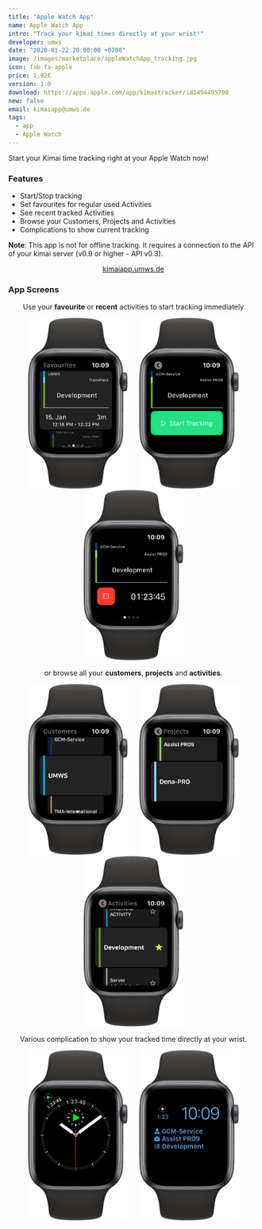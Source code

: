 ```yaml
---
title: "Apple Watch App"
name: Apple Watch App
intro: "Track your kimai times directly at your wrist!"
developer: umws
date: "2020-01-22 20:00:00 +0200"
image: /images/marketplace/appleWatchApp_tracking.jpg
icon: fab fa-apple
price: 1,92€
version: 1.0
download: https://apps.apple.com/app/kimaitracker/id1494495700
new: false
email: kimaiapp@umws.de
tags:
  - app
  - Apple Watch
---
```


Start your Kimai time tracking right at your Apple Watch now!

### Features

* Start/Stop tracking
* Set favourites for regular used Activities
* See recent tracked Activities
* Browse your Customers, Projects and Activities
* Complications to show current tracking


**Note**:
This app is not for offline tracking. It requires a connection to the API of your kimai server (v0.9 or higher - API v0.3).

<p style="text-align:center"><a href="https://kimaiapp.umws.de">kimaiapp.umws.de</a></p>

### App Screens

<p style="text-align:center">Use your <strong>favourite</strong> or <strong>recent</strong> activities to start tracking immediately</p>
<p style="text-align:center">
    <img src="/images/marketplace/appleWatchApp_favourites.jpg" width="200" style="margin:0 10px">
    <img src="/images/marketplace/appleWatchApp_start_tracking.jpg" width="200" style="margin:0 10px">
    <img src="/images/marketplace/appleWatchApp_tracking.jpg" width="200" style="margin:0 10px">
</p>    
<p style="text-align:center">or browse all your <strong>customers</strong>, <strong>projects</strong> and <strong>activities</strong>.</p>
<p style="text-align:center">
    <img src="/images/marketplace/appleWatchApp_customers.jpg" width="200" style="margin:0 10px">
    <img src="/images/marketplace/appleWatchApp_projects.jpg" width="200" style="margin:0 10px">
    <img src="/images/marketplace/appleWatchApp_activities.jpg" width="200" style="margin:0 10px">
</p>
<p style="text-align:center">Various complication to show your tracked time directly at your wrist.</p>
<p style="text-align:center">
    <img src="/images/marketplace/appleWatchApp_complication_1.jpg" width="200" style="margin:0 10px">
    <img src="/images/marketplace/appleWatchApp_complication_2.jpg" width="200" style="margin:0 10px">
</p>
<p>
